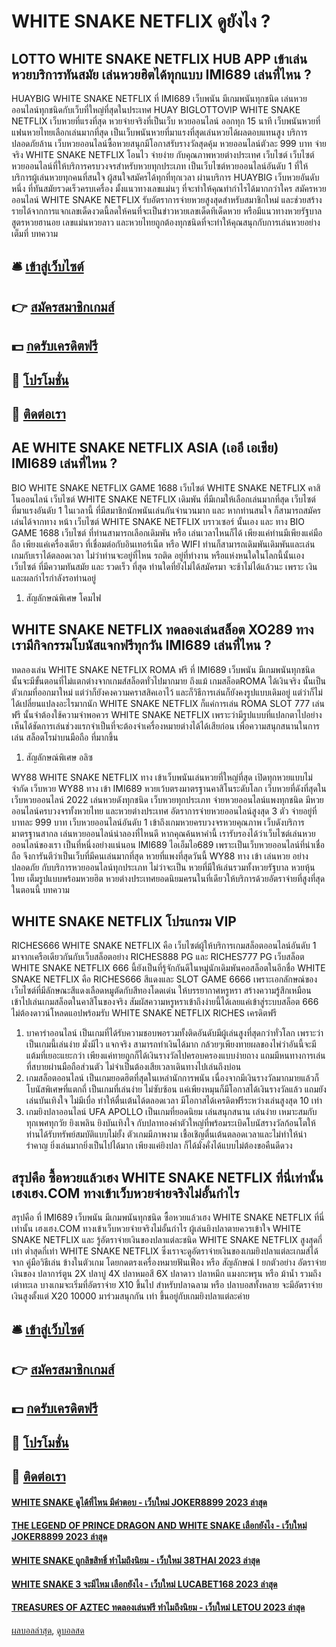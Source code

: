 # WHITE SNAKE NETFLIX ดูยังไง ?
## LOTTO WHITE SNAKE NETFLIX HUB APP เข้าเล่นหวยบริการทันสมัย ​​เล่นหวยฮิตได้ทุกแบบ IMI689 เล่นที่ไหน ?
HUAYBIG WHITE SNAKE NETFLIX ที่ IMI689 เว็บพนัน มีเกมพนันทุกชนิด เล่นหวยออนไลน์ทุกชนิดกับเว็บที่ใหญ่ที่สุดในประเทศ HUAY BIGLOTTOVIP WHITE SNAKE NETFLIX เว็บหวยที่แรงที่สุด หวยจ่ายจริงที่เป็นเว็บ หวยออนไลน์ ออกทุก 15 นาที เว็บพนันหวยที่แฟนหวยไทยเลือกเล่นมากที่สุด เป็นเว็บพนันหวยที่มาแรงที่สุดเล่นหวยได้ผลตอบแทนสูง บริการปลอดภัยล้าน เว็บหวยออนไลน์ซื้อหวยสนุกมีโอกาสรับรางวัลสุดคุ้ม หวยออนไลน์ตัวละ 999 บาท จ่ายจริง WHITE SNAKE NETFLIX โอนไว จ่ายง่าย กับคุณภาพหวยต่างประเทศ เว็บไซต์ เว็บไซต์หวยออนไลน์ที่ให้บริการครบวงจรสำหรับหวยทุกประเภท เป็นเว็บไซต์หวยออนไลน์อันดับ 1 ที่ให้บริการผู้เล่นหวยทุกคนที่สนใจ ผู้สนใจสมัครได้ทุกที่ทุกเวลา ผ่านบริการ HUAYBIG เว็บหวยอันดับหนึ่ง ที่ทันสมัยรวดเร็วครบเครื่อง มั้งแนวทางเลขแม่นๆ ที่จะทำให้คุณทำกำไรได้มากกว่าใคร สมัครหวยออนไลน์ WHITE SNAKE NETFLIX รับอัตราการจ่ายหวยสูงสุดสำหรับสมาชิกใหม่ และช่วยสร้างรายได้จากการแจกเลขเด็ดงวดนี้ลดให้คนที่จะเป็นข่าวหวยเลขเด็ดทีเด็ดหวย หรือมีแนวทางหวยรัฐบาล สูตรหวยฮานอย เลขแม่นหวยลาว และหวยไทยถูกต้องทุกชนิดที่จะทำให้คุณสนุกกับการเล่นหวยอย่างเต็มที่
บทความ

## 🛎 [เข้าสู่เว็บไซต์](https://bit.ly/3SdLNi2)
## 👉 [สมัครสมาชิกเกมส์](https://bit.ly/3SdLNi2)
## 💵 [กดรับเครดิตฟรี](https://bit.ly/3dyRKHj)
## 👑 [โปรโมชั่น](https://bit.ly/3dyRKHj)
## 📱 [ติดต่อเรา](https://bit.ly/3dyRKHj)

## AE WHITE SNAKE NETFLIX ASIA (เออี เอเชีย) IMI689 เล่นที่ไหน ?
BIO WHITE SNAKE NETFLIX GAME 1688 เว็บไซต์ WHITE SNAKE NETFLIX คาสิโนออนไลน์ เว็บไซต์ WHITE SNAKE NETFLIX เดิมพัน ที่มีเกมให้เลือกเล่นมากที่สุด เว็บไซต์ ที่มาแรงอันดับ 1 ในเวลานี้ ที่มีสมาชิกนักพนันเล่นกันจำนวนมาก และ หากท่านสนใจ ก็สามารถสมัครเล่นได้จากทาง หน้า เว็บไซต์ WHITE SNAKE NETFLIX บราวเซอร์ นั้นเอง และ ทาง BIO GAME 1688 เว็บไซต์ ที่ท่านสามารถเลือกเดิมพัน หรือ เล่นเวลาไหนก็ได้ เพียงแค่ท่านมีเพียงแค่มือถือ เพียงแค่เครื่องเดียว ที่เชื่อมต่อกับอินเทอร์เน็ต หรือ WIFI ท่านก็สามารถเดิมพันเดิมพันและเล่นเกมกับเราได้ตลอดเวลา ไม่ว่าท่านจะอยู่ที่ไหน รถติด อยู่ที่ทำงาน หรือแห่งหนใดในโลกนี้นั้นเอง เว็บไซต์ ที่มีความทันสมัย และ รวดเร็ว ที่สุด ท่านใดที่ยังไม่ได้สมัครมา จะช้าไม่ได้แล้วนะ เพราะ เงินและผลกำไรกำลังรอท่านอยู่
1. สัญลักษณ์พิเศษ โคมไฟ

## WHITE SNAKE NETFLIX ทดลองเล่นสล็อต XO289 ทางเรามีกิจกรรมโบนัสแจกฟรีทุกวัน IMI689 เล่นที่ไหน ?
ทดลองเล่น WHITE SNAKE NETFLIX ROMA ฟรี ที่ IMI689 เว็บพนัน มีเกมพนันทุกชนิด นั้นจะมีขั้นตอนที่ไม่แตกต่างจากเกมส์สล็อตทั่วไปมากมาย ถึงแม้ เกมสล็อตROMA ได้เงินจริง นั้นเป็นตัวเกมที่ออกมาใหม่ แต่ว่าก็ยังคงความคราสสิคเอาไว้ และก็วิธีการเล่นก็ยังคงรูปแบบเดิมอยู่ แต่ว่าก็ไม่ได้เปลี่ยนแปลงอะไรมากนัก WHITE SNAKE NETFLIX ก็แค่การเล่น ROMA SLOT 777 เล่นฟรี นั้นจำต้องใช้ความจำพอควร WHITE SNAKE NETFLIX เพราะว่ามีรูปแบบที่แปลกตาไปอย่างเห็นได้ชัดการเล่นช่วงแรกจำเป็นที่จะต้องจำเครื่องหมายต่างได้ได้เสียก่อน เพื่อความสนุกสนานในการเล่น สล็อตโรม่าบนมือถือ ที่มากขึ้น
1. สัญลักษณ์พิเศษ อลิซ

WY88 WHITE SNAKE NETFLIX ทาง เข้าเว็บพนันเล่นหวยที่ใหญ่ที่สุด เปิดทุกหวยแบบไม่จำกัด เว็บหวย WY88 ทาง เข้า IMI689 หวยเว้บตรงมาตรฐานคาสิโนระดับโลก เว็บหวยที่ดังที่สุดในเว็บหวยออนไลน์ 2022 เล่นหวยดังทุกชนิด เว็บหวยทุกประเภท จ่ายหวยออนไลน์แพงทุกชนิด มีหวยออนไลน์ครบวงจรทั้งหวยไทย และหวยต่างประเทศ อัตราการจ่ายหวยออนไลน์สูงสุด 3 ตัว จ่ายอยู่ที่บาทละ 999 บาท เว็บหวยออนไลน์อันดับ 1 เข้าถึงเกมหวยครบวงจรหวยคุณภาพ เว็บดังบริการมาตรฐานสากล เล่นหวยออนไลน์น่าลองที่ไหนดี หากคุณค้นหาคำนี้ เรารับรองได้ว่าเว็บไซต์เล่นหวยออนไลน์ของเรา เป็นที่หนึ่งอย่างแน่นอน IMI689 ไอเอ็มไอ689 เพราะเป็นเว็บหวยออนไลน์ที่น่าเชื่อถือ จึงการันตีว่าเป็นเว็บที่มีคนเล่นมากที่สุด หวยที่แพงที่สุดวันนี้ WY88 ทาง เข้า เล่นหวย อย่างปลอดภัย กับบริการหวยออนไลน์ทุกประเภท ไม่ว่าจะเป็น หวยที่มีให้เล่นรวมทั้งหวยรัฐบาล หวยหุ้นไทย เต็มรูปแบบพร้อมหวยฮิต หวยต่างประเทศยอดนิยมครนในที่เดียวให้บริการด้วยอัตราจ่ายที่สูงที่สุดในตอนนี้
บทความ

## WHITE SNAKE NETFLIX โปรแกรม VIP
RICHES666 WHITE SNAKE NETFLIX คือ เว็บไซต์ผู้ให้บริการเกมสล็อตออนไลน์อันดับ 1 มาจากเครือเดียวกันกับเว็บสล็อตอย่าง RICHES888 PG และ RICHES777 PG เว็บสล็อต WHITE SNAKE NETFLIX 666 นี้ยังเป็นที่รู้จักกันดีในหมู่นักเดิมพันคอสล็อตในอีกชื่อ WHITE SNAKE NETFLIX คือ RICHES666 สีแดงและ SLOT GAME 6666 เพราะเอกลักษณ์ของเว็บไซต์ที่มีลักษณะสีแดงเลือดหมูตัดกับสีทองโดดเด่น ให้บรรยากาศหรูหรา สร้างความรู้สึกเหมือนเข้าไปเล่นเกมสล็อตในคาสิโนของจริง สัมผัสความหรูหราเข้าถึงง่ายนี้ได้เลยแค่เข้าสู่ระบบสล็อต 666 ไม่ต้องดาวน์โหลดแอปพร้อมรับ WHITE SNAKE NETFLIX RICHES เครดิตฟรี
1. บาคาร่าออนไลน์ เป็นเกมที่ได้รับความชอบพอรวมทั้งติดอันดับมีผู้เล่นสูงที่สุดกว่าทั่วโลก เพราะว่าเป็นเกมนี้เล่นง่าย มั่งมีไว แจกจริง สามารถทำเงินได้มาก กล้วยๆเพียงทายผลของไพ่ว่าอันนี้จะมีแต้มที่เยอะแยะกว่า เพียงแค่ทายถูกก็ได้เงินรางวัลไปครอบครองแบบง่ายถาง แถมมีหนทางการเล่นที่สบายผ่านมือถือส่วนตัว ไม่จำเป็นต้องเสียเวลาเดินทางไปเล่นถึงบ่อน
2. เกมสล็อตออนไลน์ เป็นเกมยอดฮิตที่สุดในเหล่านักการพนัน เนื่องจากมีเงินรางวัลมากมายแล้วก็โบนัสพิเศษที่แตกถี่ เป็นเกมที่เล่นง่าย ไม่ซับซ้อน แค่เพียงหมุนก็มีโอกาสได้เงินรางวัลแล้ว แถมยังเล่นบันเทิงใจ ไม่มีเบื่อ ทำให้ตื่นเต้นได้ตลอดเวลา มีโอกาสได้เครดิตฟรีระหว่างเล่นสูงสุด 10 เท่า
3. เกมยิงปลาออนไลน์ UFA APOLLO เป็นเกมที่ยอดนิยม เล่นสนุกสนาน เล่นง่าย เหมาะสมกับทุกเพศทุกวัย ยิงเพลิน ยิงบันเทิงใจ กับปลาทองคำตัวใหญ่ที่พร้อมระเบิดโบนัสรางวัลก้อนโตให้ท่านได้รับทรัพย์สมบัติแบบไม่ยั้ง ตัวเกมมีภาพงาม เชื้อเชิญตื่นเต้นตลอดเวลาและไม่ทำให้น่ารำคาญ ยิ่งเล่นมากยิ่งเป็นไปได้มาก เพียงแค่ยิงปลา ก็ได้มั่งคั่งได้แบบไม่ต้องขอคืนดีดวง

## สรุปคือ ซื้อหวยแล้วเฮง WHITE SNAKE NETFLIX ที่นี่เท่านั้น เฮงเฮง.COM ทางเข้าเว็บหวยจ่ายจริงไม่อั้นกำไร
สรุปคือ ที่ IMI689 เว็บพนัน มีเกมพนันทุกชนิด ซื้อหวยแล้วเฮง WHITE SNAKE NETFLIX ที่นี่เท่านั้น เฮงเฮง.COM ทางเข้าเว็บหวยจ่ายจริงไม่อั้นกำไร ผู้เล่นยิงปลาตายควรเข้าใจ WHITE SNAKE NETFLIX และ รู้อัตราจ่ายเงินของปลาแต่ละชนิด WHITE SNAKE NETFLIX สูงสุดกี่เท่า ต่ำสุดกี่เท่า WHITE SNAKE NETFLIX ซึ่งเราจะดูอัตราจ่ายเงินของเกมยิงปลาแต่ละเกมส์ได้จาก คู่มือวิธีเล่น ข้างในตัวเกม โดยกดตรงเครื่องหมายฟันเฟือง หรือ สัญลักษณ์ I
ยกตัวอย่าง อัตราจ่ายเงินของ ปลาการ์ตูน 2X ปลาบู่ 4X ปลาหมอสี 6X ปลาดาว ปลาหมึก แมงกะพรุน หรือ ม้าน้ำ รวมถึงเต่าทะเล บางเกมจะเริ่มที่อัตราจ่าย X10 ขึ้นไป สำหรับปลาฉลาม หรือ ปลาบอสทั้งหลาย จะมีอัตราจ่ายเงินสูงตั้งแต่ X20 10000 มาร่วมสนุกกัน เท่า ขึ้นอยู่กับเกมยิงปลาแต่ละค่าย

## 🛎 [เข้าสู่เว็บไซต์](https://bit.ly/3SdLNi2)
## 👉 [สมัครสมาชิกเกมส์](https://bit.ly/3SdLNi2)
## 💵 [กดรับเครดิตฟรี](https://bit.ly/3dyRKHj)
## 👑 [โปรโมชั่น](https://bit.ly/3dyRKHj)
## 📱 [ติดต่อเรา](https://bit.ly/3dyRKHj)

#### [WHITE SNAKE ดูได้ที่ไหน มีคำตอบ - เว็บใหม่ JOKER8899 2023 ล่าสุด](https://atom.io/themes/white%20snake%20ดูได้ที่ไหน%20มีคำตอบ%20-%20เว็บใหม่%20joker8899%202023%20ล่าสุด)
#### [THE LEGEND OF PRINCE DRAGON AND WHITE SNAKE เลือกยังไง - เว็บใหม่ JOKER8899 2023 ล่าสุด](https://atom.io/themes/the%20legend%20of%20prince%20dragon%20and%20white%20snake%20เลือกยังไง%20-%20เว็บใหม่%20joker8899%202023%20ล่าสุด)
#### [WHITE SNAKE ถูกลิขสิทธิ์ ทำไมถึงนิยม - เว็บใหม่ 38THAI 2023 ล่าสุด](https://atom.io/themes/white%20snake%20ถูกลิขสิทธิ์%20ทำไมถึงนิยม%20-%20เว็บใหม่%2038thai%202023%20ล่าสุด)
#### [WHITE SNAKE 3 จะมีไหม เลือกยังไง - เว็บใหม่ LUCABET168 2023 ล่าสุด](https://atom.io/themes/white%20snake%203%20จะมีไหม%20เลือกยังไง%20-%20เว็บใหม่%20lucabet168%202023%20ล่าสุด)
#### [TREASURES OF AZTEC ทดลองเล่นฟรี ทำไมถึงนิยม - เว็บใหม่ LETOU 2023 ล่าสุด](https://atom.io/themes/treasures%20of%20aztec%20ทดลองเล่นฟรี%20ทำไมถึงนิยม%20-%20เว็บใหม่%20letou%202023%20ล่าสุด)

[ผลบอลล่าสุด](https://siamsport.tv "ผลบอลล่าสุด"), [ดูบอลสด](https://siamsport.tv/ดูบอลสด "ดูบอลสด")